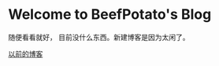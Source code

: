 # Welcome to BeefPotato's Blog

随便看看就好， 目前没什么东西。新建博客是因为太闲了。

[以前的博客](https://beef-potato.github.io/)
